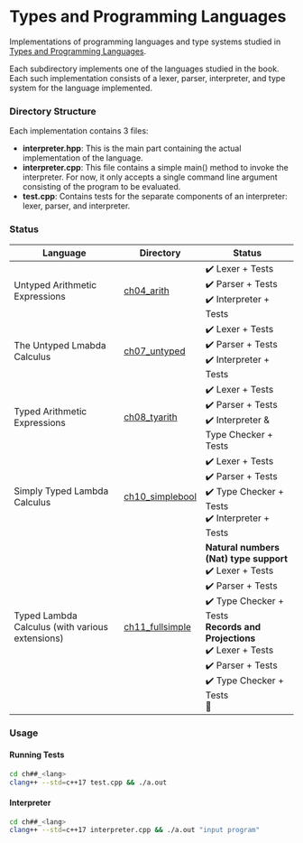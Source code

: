 # Types and Programming Languages

Implementations of programming languages and type systems studied in [Types and Programming Languages](https://www.cis.upenn.edu/~bcpierce/tapl/).

Each subdirectory implements one of the languages studied in the book. Each such implementation consists of a lexer, parser, interpreter, and type system for the language implemented.

### Directory Structure

Each implementation contains 3 files:
- **interpreter.hpp**: This is the main part containing the actual implementation of the language.
- **interpreter.cpp**: This file contains a simple main() method to invoke the interpreter. For now, it only accepts a single command line argument consisting of the program to be evaluated.
- **test.cpp**: Contains tests for the separate components of an interpreter: lexer, parser, and interpreter.

### Status

Language | Directory | Status
--- | --- | ---
Untyped Arithmetic Expressions | [ch04_arith](ch04_arith) | :heavy_check_mark: Lexer + Tests <br> :heavy_check_mark: Parser + Tests <br> :heavy_check_mark: Interpreter + Tests
The Untyped Lmabda Calculus | [ch07_untyped](ch07_untyped) | :heavy_check_mark: Lexer + Tests <br> :heavy_check_mark: Parser + Tests <br> :heavy_check_mark: Interpreter + Tests
Typed Arithmetic Expressions | [ch08_tyarith](ch08_tyarith) | :heavy_check_mark: Lexer + Tests <br> :heavy_check_mark: Parser + Tests <br> :heavy_check_mark: Interpreter & Type Checker + Tests
Simply Typed Lambda Calculus | [ch10_simplebool](ch10_simplebool) | :heavy_check_mark: Lexer + Tests <br> :heavy_check_mark: Parser + Tests <br> :heavy_check_mark: Type Checker + Tests <br> :heavy_check_mark: Interpreter + Tests
Typed Lambda Calculus (with various extensions) | [ch11_fullsimple](ch11_fullsimple) | __Natural numbers (Nat) type support__ <br> :heavy_check_mark: Lexer + Tests <br> :heavy_check_mark: Parser + Tests <br> :heavy_check_mark: Type Checker + Tests <br> __Records and Projections__ <br> :heavy_check_mark: Lexer + Tests <br> :heavy_check_mark: Parser + Tests <br> :heavy_check_mark: Type Checker + Tests <br> :construction: |

### Usage

#### Running Tests

```bash
cd ch##_<lang>
clang++ --std=c++17 test.cpp && ./a.out
```

#### Interpreter

```bash
cd ch##_<lang>
clang++ --std=c++17 interpreter.cpp && ./a.out "input program"
```

